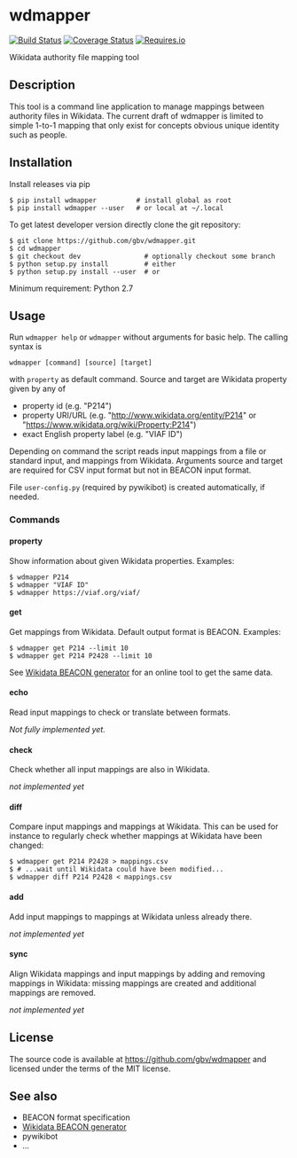 # wdmapper

[![Build Status](https://travis-ci.org/gbv/wdmapper.png?branch=master)](https://travis-ci.org/gbv/wdmapper)
[![Coverage Status](https://coveralls.io/repos/github/gbv/wdmapper/badge.svg?branch=master)](https://coveralls.io/github/gbv/wdmapper?branch=master)
[![Requires.io](https://requires.io/github/gbv/wdmapper/requirements.svg?branch=master)](https://requires.io/github/gbv/wdmapper/requirements?branch=master)

Wikidata authority file mapping tool

## Description

This tool is a command line application to manage mappings between authority files in Wikidata. The current draft of wdmapper is limited to simple 1-to-1 mapping that only exist for concepts obvious unique identity such as people.

## Installation

Install releases via pip

~~~shell
$ pip install wdmapper          # install global as root
$ pip install wdmapper --user   # or local at ~/.local
~~~

To get latest developer version directly clone the git repository:

~~~shell
$ git clone https://github.com/gbv/wdmapper.git
$ cd wdmapper
$ git checkout dev                # optionally checkout some branch
$ python setup.py install         # either
$ python setup.py install --user  # or
~~~

Minimum requirement: Python 2.7

## Usage

Run `wdmapper help` or `wdmapper` without arguments for basic help. The calling
syntax is

~~~shell
wdmapper [command] [source] [target]
~~~

with `property` as default command. Source and target are Wikidata property
given by any of

* property id (e.g. "P214")
* property URI/URL (e.g. "<http://www.wikidata.org/entity/P214>" 
  or "<https://www.wikidata.org/wiki/Property:P214>")
* exact English property label (e.g. "VIAF ID")

Depending on command the script reads input mappings from a file or standard
input, and mappings from Wikidata.  Arguments source and target are required
for CSV input format but not in BEACON input format.

File `user-config.py` (required by pywikibot) is created automatically, if
needed.

### Commands

#### property

Show information about given Wikidata properties. Examples:

~~~shell
$ wdmapper P214
$ wdmapper "VIAF ID"
$ wdmapper https://viaf.org/viaf/
~~~

#### get

Get mappings from Wikidata. Default output format is BEACON. Examples:

~~~shell
$ wdmapper get P214 --limit 10
$ wdmapper get P214 P2428 --limit 10
~~~

See [Wikidata BEACON generator] for an online tool to get the same data.

#### echo

Read input mappings to check or translate between formats. 

*Not fully implemented yet.*

#### check

Check whether all input mappings are also in Wikidata.

*not implemented yet*

#### diff

Compare input mappings and mappings at Wikidata. This can be used for instance
to regularly check whether mappings at Wikidata have been changed: 

~~~shell
$ wdmapper get P214 P2428 > mappings.csv
$ # ...wait until Wikidata could have been modified...
$ wdmapper diff P214 P2428 < mappings.csv
~~~

#### add

Add input mappings to mappings at Wikidata unless already there.

*not implemented yet*

#### sync

Align Wikidata mappings and input mappings by adding and removing mappings
in Wikidata: missing mappings are created and additional mappings are removed.
 
*not implemented yet*

## License

The source code is available at <https://github.com/gbv/wdmapper> and licensed
under the terms of the MIT license.

## See also

* BEACON format specification
* [Wikidata BEACON generator]
* pywikibot
* ...

[Wikidata BEACON generator]: https://tools.wmflabs.org/wikidata-todo/beacon.php
